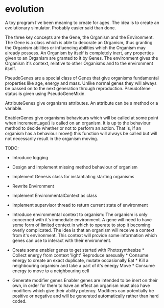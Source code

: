 evolution
=========

A toy program I've been meaning to create for ages. The idea is to create an evolutionary simulator. Probably easier 
said than done.

The three key concepts are the Gene, the Organism and the Environment.  The Gene is a class which is able to decorate an
Organism, thus granting the Organism abilities or influencing abilities which the Organism may already possess.
An Organism by itself is completely inert, any properties given to an Organism are granted to it by Genes.  The 
environment gives the Organism it's context, relative to other Organisms and to the environment itself.

PseudoGenes are a special class of Genes that give organisms fundamental properties like age, energy and mass.  Unlike 
normal genes they will always be passed on to the next generation through reproduction.  PseudoGene status is given 
using PseudoGeneMixin.

AttributeGenes give organisms attributes.  An attribute can be a method or a variable.

EnablerGenes give organisms behaviours which will be called at some point when increment_age() is called on
an organism.  It is up to the behaviour method to decide whether or not to perform an action.  That is, if an organism
has a behaviour move() this function will always be called but will not necessarily result in the organism moving.

TODO:
* Introduce logging
* Design and implement missing method behaviour of organism
* Implement Genesis class for instantiating starting organisms
* Rewrite Environment
* Implement EnvironmentalContext as class
* Implement supervisor thread to return current state of environment

* Introduce environmental context to organism:
    The organism is only concerned with it's immediate environment.  A gene will need to have some form of limited 
    context in which to operate to stop it becoming overly complicated. The idea is that an organism will receive a 
    context from it's environment. This context will provide some information which genes can use to interact with their 
    environment.
    
    
* Create some enabler genes to get started with
    Photosynthesize * Collect energy from context 'light'
    Reproduce asexually * Consume energy to create an exact duplicate, mutate occasionally
    Eat * Kill a neighbouring organism and take a part of it's energy
    Move * Consume energy to move to a neighbouring cell
   
* Generate modifier genes
    Enabler genes are intended to be inert on their own, in order for them to have an effect an organism must also have modifiers which give their ability potency.
    Modifiers can potentially be positive or negative and will be generated automatically rather than hard coded.
    